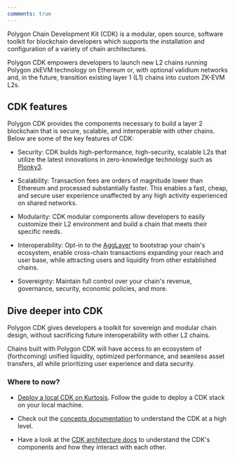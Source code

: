 ```yaml
---
comments: true
---
```


Polygon Chain Development Kit (CDK) is a modular, open source, software toolkit for blockchain developers which supports the installation and configuration of a variety of chain architectures. 

Polygon CDK empowers developers to launch new L2 chains running Polygon zkEVM technology on Ethereum or, with optional validium networks and, in the future, transition existing layer 1 (L1) chains into custom ZK-EVM L2s. 

## CDK features

Polygon CDK provides the components necessary to build a layer 2 blockchain that is secure, scalable, and interoperable with other chains. Below are some of the key features of CDK:

- Security: CDK builds high-performance, high-security, scalable L2s that utilize the latest innovations in zero-knowledge technology such as [Plonky3](../innovation-design/plonky.md#plonky-3).

- Scalability: Transaction fees are orders of magnitude lower than Ethereum and processed substantially faster. This enables a fast, cheap, and secure user experience unaffected by any high activity experienced on shared networks.

- Modularity: CDK modular components allow developers to easily customize their L2 environment and build a chain that meets their specific needs.

- Interoperability: Opt-in to the [AggLayer](../agglayer/overview.md) to bootstrap your chain's ecosystem, enable cross-chain transactions expanding your reach and user base, while attracting users and liquidity from other established chains.

- Sovereignty: Maintain full control over your chain's revenue, governance, security, economic policies, and more.

## Dive deeper into CDK

Polygon CDK gives developers a toolkit for sovereign and modular chain design, without sacrificing future interoperability with other L2 chains. 

Chains built with Polygon CDK will have access to an ecosystem of (forthcoming) unified liquidity, optimized performance, and seamless asset transfers, all while prioritizing user experience and data security.

### Where to now?

- [Deploy a local CDK on Kurtosis](./getting-started/local-deployment.md). Follow the guide to deploy a CDK stack on your local machine.

- Check out the [concepts documentation](./concepts/layer2s.md) to understand the CDK at a high level.

- Have a look at the [CDK architecture docs](https://docs.polygon.technology/cdk/architecture/cdk-zkevm/) to understand the CDK's components and how they interact with each other.